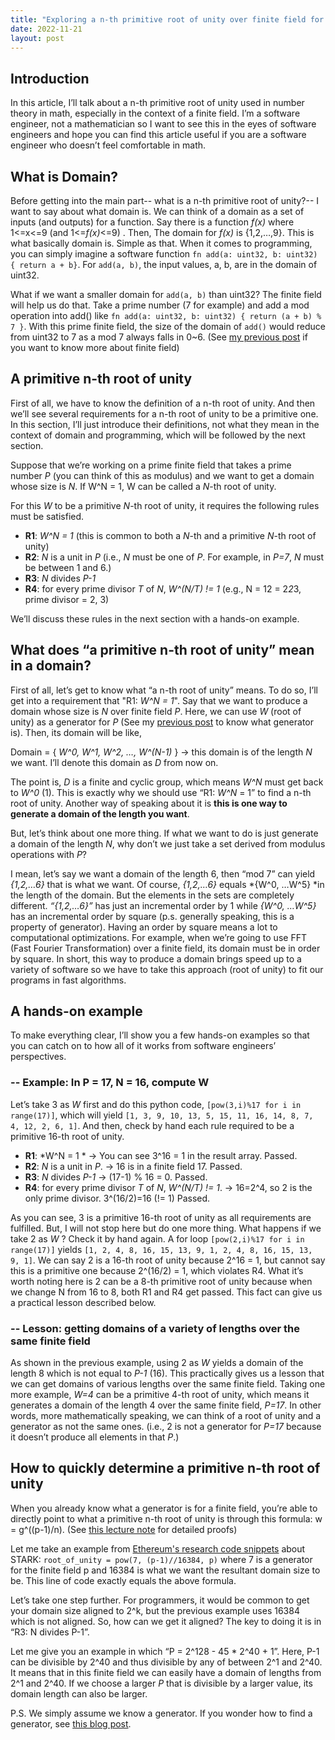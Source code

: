 ```yaml
---
title: "Exploring a n-th primitive root of unity over finite field for software engineers"
date: 2022-11-21
layout: post
---
```


## Introduction

In this article, I’ll talk about a n-th primitive root of unity used in number theory in math, especially in the context of a finite field. I’m a software engineer, not a mathematician so I want to see this in the eyes of software engineers and hope you can find this article useful if you are a software engineer who doesn’t feel comfortable in math.

## What is Domain?

Before getting into the main part-- what is a n-th primitive root of unity?-- I want to say about what domain is. We can think of a domain as a set of inputs (and outputs) for a function. Say there is a function *f(x)* where 1<=x<=9 (and 1<=*f(x)*<=9) . Then, The domain for *f(x)* is {1,2,…,9}. This is what basically domain is. Simple as that. When it comes to programming, you can simply imagine a software function `fn add(a: uint32, b: uint32) { return a + b}`. For `add(a, b)`, the input values, a, b, are in the domain of uint32.

What if we want a smaller domain for `add(a, b)` than uint32? The finite field will help us do that. Take a prime number (7 for example) and add a mod operation into add() like `fn add(a: uint32, b: uint32) { return (a + b) % 7 }`. With this prime finite field, the size of the domain of `add()` would reduce from uint32 to 7 as a mod 7 always falls in 0~6. (See [my previous post](https://jinb-park.github.io/2022/09/06/finite-field-for-developers.html) if you want to know more about finite field)

## A primitive n-th root of unity

First of all, we have to know the definition of a n-th root of unity. And then we’ll see several requirements for a n-th root of unity to be a primitive one. In this section, I’ll just introduce their definitions, not what they mean in the context of domain and programming, which will be followed by the next section.

Suppose that we’re working on a prime finite field that takes a prime number *P* (you can think of this as modulus) and we want to get a domain whose size is *N*. If W^N = 1, W can be called a *N*-th root of unity.

For this *W* to be a primitive *N*-th root of unity, it requires the following rules must be satisfied.

- **R1**:  *W^N = 1*  (this is common to both a *N*-th and a primitive *N*-th root of unity)
- **R2**:  *N* is a unit in *P*  (i.e., *N* must be one of *P*. For example, in *P=7*, *N* must be between 1 and 6.)
- **R3**:  *N* divides *P-1*
- **R4**:  for every prime divisor *T* of *N*, *W^(N/T) != 1*  (e.g., N = 12 = 2*2*3, prime divisor = 2, 3)

We’ll discuss these rules in the next section with a hands-on example.

## What does “a primitive n-th root of unity” mean in a domain?

First of all, let’s get to know what “a n-th root of unity” means. To do so, I’ll get into a requirement that "R1: *W^N = 1*". Say that we want to produce a domain whose size is *N* over finite field *P*. Here, we can use *W* (root of unity) as a generator for *P* (See my [previous post](https://jinb-park.github.io/2022/09/06/finite-field-for-developers.html) to know what generator is). Then, its domain will be like,

Domain = { *W^0, W^1, W^2, …, W^(N-1)* }  → this domain is of the length *N* we want. I’ll denote this domain as *D* from now on.

The point is, *D* is a finite and cyclic group, which means *W^N* must get back to *W^0* (1). This is exactly why we should use “R1: *W^N* = 1” to find a n-th root of unity. Another way of speaking about it is **this is one way to generate a domain of the length you want**. 

But, let’s think about one more thing. If what we want to do is just generate a domain of the length *N*, why don’t we just take a set derived from modulus operations with *P*?

I mean, let’s say we want a domain of the length 6, then “mod 7” can yield *{1,2,…6}* that is what we want. Of course, *{1,2,…6}* equals *{W^0, …W^5} *in the length of the domain. But the elements in the sets are completely different. *“{1,2,…6}”* has just an incremental order by 1 while *{W^0, …W^5}* has an incremental order by square (p.s. generally speaking, this is a property of generator). Having an order by square means a lot to computational optimizations. For example, when we’re going to use FFT (Fast Fourier Transformation) over a finite field, its domain must be in order by square. In short, this way to produce a domain brings speed up to a variety of software so we have to take this approach (root of unity) to fit our programs in fast algorithms.

## A hands-on example

To make everything clear, I’ll show you a few hands-on examples so that you can catch on to how all of it works from software engineers’ perspectives.

### -- Example: In P = 17, N = 16, compute W

Let’s take 3 as *W* first and do this python code, `[pow(3,i)%17 for i in range(17)]`, which will yield `[1, 3, 9, 10, 13, 5, 15, 11, 16, 14, 8, 7, 4, 12, 2, 6, 1]`. And then, check by hand each rule required to be a primitive 16-th root of unity.

- **R1**: *W^N = 1 * → You can see 3^16 = 1 in the result array. Passed.
- **R2**: *N* is a unit in *P*.  → 16 is in a finite field 17. Passed.
- **R3**: *N* divides *P-1* → (17-1) % 16 = 0. Passed.
- **R4**: for every prime divisor *T* of *N*, *W^(N/T) != 1*. → 16=2^4, so 2 is the only prime divisor. 3^(16/2)=16 (!= 1) Passed.

As you can see, 3 is a primitive 16-th root of unity as all requirements are fulfilled. But, I will not stop here but do one more thing. What happens if we take 2 as *W* ? Check it by hand again. A for loop `[pow(2,i)%17 for i in range(17)]` yields `[1, 2, 4, 8, 16, 15, 13, 9, 1, 2, 4, 8, 16, 15, 13, 9, 1]`. We can say 2 is a 16-th root of unity because 2^16 = 1, but cannot say this is a primitive one because 2^(16/2) = 1, which violates R4. What it’s worth noting here is 2 can be a 8-th primitive root of unity because when we change N from 16 to 8, both R1 and R4 get passed. This fact can give us a practical lesson described below.

### -- Lesson: getting domains of a variety of lengths over the same finite field

As shown in the previous example, using 2 as *W* yields a domain of the length 8 which is not equal to *P-1* (16). This practically gives us a lesson that we can get domains of various lengths over the same finite field. Taking one more example, *W=4* can be a primitive 4-th root of unity, which means it generates a domain of the length 4 over the same finite field, *P=17*. In other words, more mathematically speaking, we can think of a root of unity and a generator as not the same ones. (i.e., 2 is not a generator for *P=17* because it doesn’t produce all elements in that *P*.)

## How to quickly determine a primitive n-th root of unity

When you already know what a generator is for a finite field, you’re able to directly point to what a primitive n-th root of unity is through this formula:  w = g^((p-1)/n). (See [this lecture note](https://www.csd.uwo.ca/~mmorenom/CS874/Lectures/Newton2Hensel.html/node9.html) for detailed proofs)

Let me take an example from [Ethereum's research code snippets](https://github.com/ethereum/research/tree/master/mimc_stark) about STARK: `root_of_unity = pow(7, (p-1)//16384, p)` where 7 is a generator for the finite field p and 16384 is what we want the resultant domain size to be. This line of code exactly equals the above formula.

Let’s take one step further. For programmers, it would be common to get your domain size aligned to 2^k, but the previous example uses 16384 which is not aligned. So, how can we get it aligned? The key to doing it is in “R3: N divides P-1”.

Let me give you an example in which “P = 2^128 - 45 \* 2^40 + 1”. Here, P-1 can be divisible by 2^40 and thus divisible by any of between 2^1 and 2^40. It means that in this finite field we can easily have a domain of lengths from 2^1 and 2^40. If we choose a larger *P* that is divisible by a larger value, its domain length can also be larger.

P.S. We simply assume we know a generator. If you wonder how to find a generator, see [this blog post](https://saadquader.wordpress.com/2017/08/25/finding-primitive-roots-of-unity-in-a-finite-field-c-code-using-ntl/).